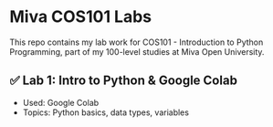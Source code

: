# Miva COS101 Labs

This repo contains my lab work for COS101 - Introduction to Python Programming, part of my 100-level studies at Miva Open University.

## ✅ Lab 1: Intro to Python & Google Colab
- Used: Google Colab
- Topics: Python basics, data types, variables

